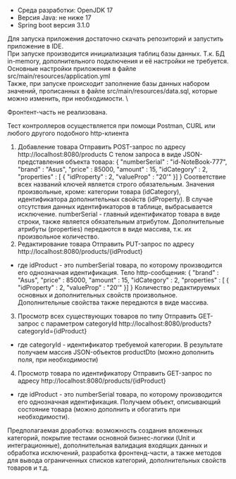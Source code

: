 - Среда разработки: OpenJDK 17
- Версия Java: не ниже 17
- Spring boot версия 3.1.0

Для запуска приложения достаточно скачать репозиторий и запустить приложение в IDE. \
При запуске производится инициализация таблиц базы данных. Т.к. БД in-memory, дополнительного подключения и её настройки не требуется. \
Основные настройки приложения в файле src/main/resources/application.yml \
Также, при запуске происходит заполнение базы данных набором значений, прописанных в файле src/main/resources/data.sql, которые можно изменить, при необходимости. \

Фронтент-часть не реализована.

Тест контроллеров осуществляется при помощи Postman, CURL или любого другого подобного http-клиента
1. Добавление товара 
Отправить POST-запрос по адресу http://localhost:8080/products
С телом запроса в виде JSON-представления объекта товара:
   {
   "numberSerial" : "id-NoteBook-777",
   "brand" : "Asus",
   "price" : 85000,
   "amount" : 15,
   "idCategory" : 2,
   "properties" : [ {
   "idProperty" : 2,
   "valueProp" : "20'"
   }]
   }
Соответствие всех названий ключей является строго обязательным.
Значения произвольные, кроме:
категории товара (idCategory), идентификатора дополнительных свойств (idProperty).
В случае отсутствия данных идентификаторов в таблице, выбрасывается исключение.
numberSerial - главный идентификатор товара в виде строки, также является обязательным атрибутом.
Дополнительные атрибуты (properties) передаются в виде массива, т.к. их произвольное количество.
2. Редактирование товара 
Отправить PUT-запрос по адресу http://localhost:8080/products/{idProduct}
- где idProduct - это numberSerial товара, по которому производится его однозначная идентификация.
Тело http-сообщения:
  {
  "brand" : "Asus",
  "price" : 85000,
  "amount" : 15,
  "idCategory" : 2,
  "properties" : [ {
  "idProperty" : 2,
  "valueProp" : "20'"
  }]
  }
Количество редактируемых основных и дополнительных свойств произвольное.
Дополнительные свойства также передаются в виде массива.
3. Просмотр всех существующих товаров по типу 
Отправить GET-запрос с параметром categoryId http://localhost:8080/products?categoryId={idProduct}
- где categoryId - идентификатор требуемой категории. В результате получаем массив JSON-объектов productDto (можно дополнить поля, при необходимости)
4. Просмотр товара по идентификатору
Отправить GET-запрос по адресу http://localhost:8080/products/{idProduct}
- где idProduct - это numberSerial товара, по которому производится его однозначная идентификация.
Получаем объект, описывающий состояние товара (можно дополнить и обогатить при необходимости).

Предполагаемая доработка: возможность создания вложенных категорий, покрытие тестами основной бизнес-логики (Unit и интеграционные), дополнительная валидация входящих данных и обработка исключений, разработка фронтенд-части, а также методов для вывода ограниченных списков категорий, дополнительных свойств товаров и т.д.
